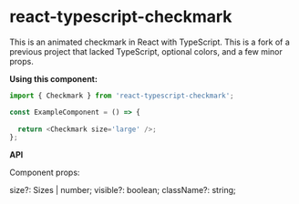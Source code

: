 # react-typescript-checkmark

This is an animated checkmark in React with TypeScript. This is a fork of a previous project that lacked TypeScript, optional colors, and a few minor props.

**Using this component:**

```javascript
import { Checkmark } from 'react-typescript-checkmark';

const ExampleComponent = () => {
    
  return <Checkmark size='large' />;
};

```

**API**

Component props:

size?: Sizes | number;
visible?: boolean;
className?: string;

